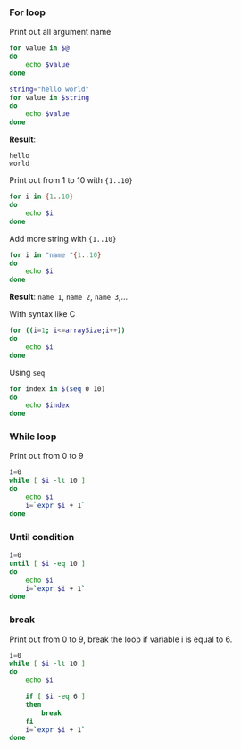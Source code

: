 ### For loop

Print out all argument name

```sh
for value in $@
do
    echo $value
done
```

```sh
string="hello world"
for value in $string
do
    echo $value
done
```
**Result**:

```
hello
world
```

Print out from 1 to 10 with ``{1..10}``

```sh
for i in {1..10}
do
    echo $i
done
```

Add more string with ``{1..10}``

```sh
for i in "name "{1..10}
do
    echo $i
done
```
**Result**: ``name 1``, ``name 2``, ``name 3``,...

With syntax like C
```sh
for ((i=1; i<=arraySize;i++))
do
    echo $i
done
```

Using ``seq``
```sh
for index in $(seq 0 10)
do
    echo $index
done
```
### While loop

Print out from 0 to 9

```sh
i=0
while [ $i -lt 10 ]
do
    echo $i
    i=`expr $i + 1`
done
```

### Until condition

```sh
i=0
until [ $i -eq 10 ]
do
    echo $i
    i=`expr $i + 1`
done
```

### break

Print out from 0 to 9, break the loop if variable i is equal to 6.

```sh
i=0
while [ $i -lt 10 ]
do
    echo $i

    if [ $i -eq 6 ]
    then
        break
    fi
    i=`expr $i + 1`    
done
```